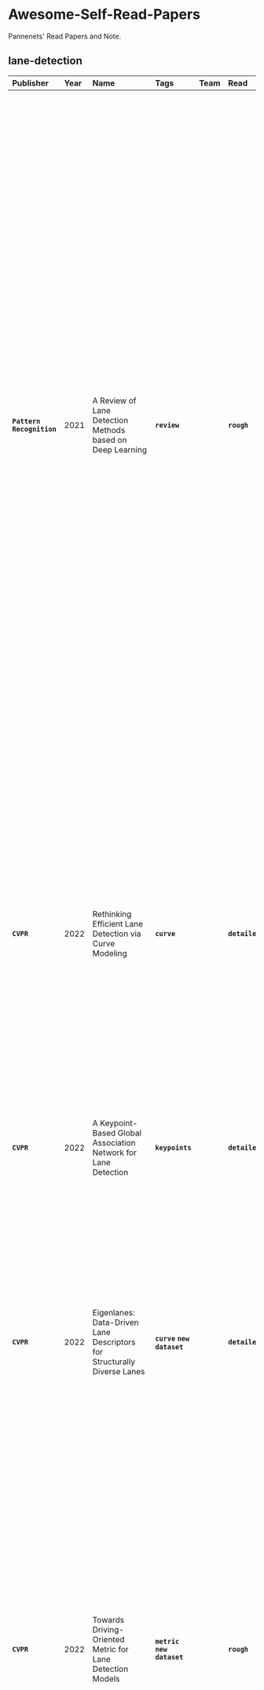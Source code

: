 # Awesome-Self-Read-Papers


Pannenets' Read Papers and Note.


## lane-detection 

| Publisher | Year | Name | Tags | Team | Read | Logic |
| :--- | :--- | :--- | :--- | :--- | :--- | :--- |
| <strong><code>Pattern Recognition</code></strong>  | 2021 | A Review of Lane Detection Methods based on Deep Learning | <strong><code>review</code></strong>  |  | <strong><code>rough</code></strong>  | How to extract features: 1) CNN; 2) RNN to merge temporal info (STLNet). 3) Kalman filter for lane tracking prediction. 4) Dilated convolution to prevent loss in downsampling, and could be used many times to gather more. 5) Non-local operations to focus on certain region. 6)<br/>How to cluster: RANSAC. <br/>What to predict: 1) start/end points of lane and their depth. 2) vanishing point (VP) to give geometry info of the scene. 3) a 3-point quadratic curve of lane. <br/>What to post-process: 1) each lane is a class. 2) each lane is a instance. <br/>How to design loss: 1) the imbalance of background and lane. 2) large-margin softmax.<br/>How to pre-process: 1) ROI. 2) inverse perspective transformation.<br/>How to post-process: 1) Density-Based Spatial Clustering of Applications with Noise. 2) <br/>Need to Read: 1) LaneNet, what is parameters regression? 2)<br/> |
| <strong><code>CVPR</code></strong>  | 2022 | Rethinking Efficient Lane Detection via Curve Modeling | <strong><code>curve</code></strong>  |  | <strong><code>detailed</code></strong>  | Curves are more naturally representation of lanes. This paper models lanes as cubic Bezier curves, as they have intrinsic geometry on image. Also, cars usually stay in the middle of two lanes, thus they are symmetric. This paper proposes a module to merge info from flipped features named Feature Flip Fusion. The loss contains curve regression loss, lane existence loss and segmentation loss to provide a more spatial feature map.<br/> |
| <strong><code>CVPR</code></strong>  | 2022 | A Keypoint-Based Global Association Network for Lane Detection | <strong><code>keypoints</code></strong>  |  | <strong><code>detailed</code></strong>  | This paper directly regress keypoints to start point directly, where offsets are predicted.<br/> |
| <strong><code>CVPR</code></strong>  | 2022 | Eigenlanes: Data-Driven Lane Descriptors for Structurally Diverse Lanes<br/> | <strong><code>curve</code></strong> <strong><code>new dataset</code></strong>  |  | <strong><code>detailed</code></strong>  | It is a paper mainly about how to model a curved/straight lane.  This paper contains (1) lane candidates generation: take lanes from training set, and find their SVD. (2) a network, predicting probability of lane cad, scores of lanes combination, and regressing the offset of combination. NMS and MWCS are used in post processing. The work performs well on curved lanes than others. <br/> |
| <strong><code>CVPR</code></strong>  | 2022 | Towards Driving-Oriented Metric for Lane Detection Models | <strong><code>metric</code></strong> <strong><code>new dataset</code></strong>  |  | <strong><code>rough</code></strong>  | This paper proposed two autonomous driving oriented metrics: 1) end to end lateral deviation metrics, 2) per-frame simulated lateral deviation metric. Traditional metric could have strongly negative correlations with them, thus some methods could have been overfitting to the dataset. The two metrics are mainly about the deviation between lane center.<br/> |
| <strong><code>CVPR</code></strong>  | 2022 | CLRNet: Cross Layer Refinement Network for Lane Detection<br/> | <strong><code>keypoints</code></strong>  |  | <strong><code>rough</code></strong>  | Note that, the points it used should be treated as a set. The cross layer refinement is to take use of each level of features to get a better lane points (prior). The ROI gather gets info from ROI to lane and adds output to lane prior. The line IOU loss treats line as one part, hoping the lane and gt could be the same in length, angle, start point. In the ablation, we could see the most valuable part is the CLR part, and then the loss. <br/> |
| <strong><code>Intelligent Vehicles Symposium (IV)</code></strong>  | 2018 | Towards End-to-End Lane Detection: an Instance Segmentation Approach<br/> | <strong><code>segment</code></strong>  |  | <strong><code>rough</code></strong>  | LaneNet uses two segment branches for detection, one for the binary lane mask, one for the distance embedding which targets at minimizing the distance between points in one lane. Note that, the curve is fitted in H-Net space and then turns back to image.<br/> |
| <strong><code>AAAI</code></strong>  | 2018 | Spatial As Deep: Spatial CNN for Traffic Scene Understanding<br/> | <strong><code>segment</code></strong>  |  | <strong><code>detailed</code></strong>  | Lanes on roads could be invisible while an AD system should estimate it as well as human. In the process, spatial information should be leveraged while keep it easy to be trained. The spatial CNN send its previous output to next slice just like RNN while keeps higher efficiency.  In the ablation, we can see the effectiveness of multi-direction SCNN, window width of message passing, the better position to place the module, the way to add it as residual rather than get a weighted sum. <br/> |
| <strong><code>CVPR</code></strong>  | 2021 | Keep your Eyes on the Lane: Real-time Attention-guided Lane Detection<br/> | <strong><code>detection</code></strong>  |  | <strong><code>detailed</code></strong>  | This paper proposed Lane-ATT with anchor based proposal pooling and attention mechanism. The anchor is defined with a start point and a angle. The attention is to aggregate the global info the tensors. Note that, the proposal is the most important part, which provides a structure prior. Also, it leverages parallelism and equidistance of lanes to predict the boundaries. <br/> |
| <strong><code>CVPR</code></strong>  | 2019 | FastDraw: Addressing the Long Tail of Lane Detection by Adapting a Sequential Prediction Network<br/> |  |  |  | This paper predicts the distribution of a point and a possible lane, then finds the lane with greedy algorithms.<br/> |
| <strong><code>WACV</code></strong>  | 2020 | Lane detection using lane boundary marker network with road geometry constraints<br/> | <strong><code>keypoints</code></strong>  |  |  | This paper applied inverse perspective mapping to turn the input image of car's camera into a bird-view one. On the view, it predicts key-points by lane boundaries and the weighted average them into a lane. The lane boundaries are left, right, center, which could be used together with the lane self. If the lane is without lane marker, the methods could find the evidence from the surroundings.<br/> |
## quantization 

| Publisher | Year | Name | Tags | Team | Read | Logic |
| :--- | :--- | :--- | :--- | :--- | :--- | :--- |
| <strong><code>ICLR</code></strong>  | 2023 | PowerQuant: Automorphism Search For Non-Uniform Quantization<br/> | <strong><code>non-uniform</code></strong>  |  | <strong><code>abs</code></strong>  | This paper hope to propose a non-uniform quantization in data-free way and it should be hardware-friendly without dedicated design, which is a simple change to activation in PowerQuant.   It proves that the power function makes sure the matrix multiplication in quantized space and does quantization in this way. But the de-quantization requires Newton's method to get the power a back. The optimal power exponent is searched by Nelder-Mead method.<br/>def compute_newton_sqrt(x: tf.Variable) -&gt; tf.Variable:<br/>  """<br/>  the algorithm assumes that x is positive non-zero.<br/>  """<br/>  max_iter = 5<br/>  x_0 = tf.math.pow(2.0, tf.math.round((tf.math.log(x) / tf.math.log(2.0)) / 2.0))<br/>  for cpt in range(max_iter):<br/>      x_next = tf.math.round((x_0 + tf.math.round(x / x_0)) / 2.0)<br/>  return x_next<br/> |
| <strong><code>Arxiv</code></strong>  | 2023 | ACQ: Improving Generative Data-free Quantization Via Attention Correction<br/> | <strong><code>ptq</code></strong> <strong><code>data-free</code></strong>  |  | <strong><code>rough</code></strong>  | For generated images in DFQ, they has higher BN gap in eval/train mode than normal images, which causes a gap for quantization. Also, generated images for the same class usually share too much info, so the quality of them could be improved. This paper provides a way to generate images with less train/eval gap and to improve uniqueness of generated images.<br/> |
| <strong><code>Arxiv</code></strong>  | 2023 | Efficient Adaptive Activation Rounding for Post-Training Quantization<br/> | <strong><code>ptq</code></strong>  |  | <strong><code>rough</code></strong>  | This paper hopes to optimize the default 0.5 boarder in AdaRound based method to obtain better performance, which also applies for the activation quantization. Learn the quantization boarder of activation in a element-wise quadratic manner. <br/> |
| <strong><code>Arxiv</code></strong>  | 2023 | Q-Diffusion: Quantizing Diffusion Models<br/> | <strong><code>ptq</code></strong>  |  | <strong><code>rough</code></strong>  | The diffusion models are iterative and computation-intensive. The first could result in accumulated quantization error, and the second could be alleviated by compression methods. It just does PTQ over data sampled from different time and adjusts the activation at the end rather that with PTQ.<br/> |
## metric 

| Publisher | Year | Name | Tags | Team | Read | Logic |
| :--- | :--- | :--- | :--- | :--- | :--- | :--- |
| <strong><code>ICLR</code></strong>  | 2023 | Data Valuation Without Training of a Model | <strong><code>data</code></strong>  |  | <strong><code>rough</code></strong>  | This paper proposes the complexity gap score of data, which could inflect the complexity of data, i.e., the difficulty to learn from it. The score is from Gram matrix, and is easy to compute. However, no WHY TO DO IT LIKE THAT is provided.<br/> |
## understand 

| Publisher | Year | Name | Tags | Team | Read | Logic |
| :--- | :--- | :--- | :--- | :--- | :--- | :--- |
| <strong><code>ICLR</code></strong>  | 2023 | Towards Understanding Ensemble, Knowledge Distillation and Self-Distillation in Deep Learning | <strong><code>ensemble</code></strong>  |  | <strong><code>rough</code></strong>  | 1. The learning of deep networks could be treated as learning a function with some random noise (related to the seed). Thus, after ensemble, the noise could be reduced. But this paper DOUBTS it! If the number of ensemble increase continuously, the performance would saturate. If the bias of the noise is non-zero, why would it works.  2. The paper proposes a theorem that networks learn some certain features, but they could be not complete. With those part-feature, the network could know that some cases could provide gradients as they do not have these features. In Ensemble, the models' outputs are averaged to use all features in the models.  In Distillation, the model are learning from each others with the left features. In Self-Distillation, the model learns features in different angle of seed, which could fix the previous caught features.<br/> |
## distributed system 

| Publisher | Year | Name | Tags | Team | Read | Logic |
| :--- | :--- | :--- | :--- | :--- | :--- | :--- |
| <strong><code>Communications ACM</code></strong>  | 1978 | Time, Clocks, and the Ordering of Events in a Distributed System | <strong><code>basic</code></strong>  |  | <strong><code>detailed</code></strong>  | This paper proposes an algorithm to synchronize the physical clocks and gives the bound of out-synchrony, which is the fundamental problem of the distributed system. <br/>The concept of time, like before and after, is normal in daily life but not in distributed systems. A distributed system is a system with a non-negligible transmission delay. In a distributed system, the order of events is hard to determine. This paper provides partial ordering and total ordering with an algorithm. To deal with anomalous behavior, real physical clocks could be leveraged.           <br/>We can define a partial order by whether one event could affect another, no matter whether they belong to the same process. Based on this, Logical Clocks are proposed, under which the events in the same and different processes are coupled with a process-wise clock. In one process, the events happen sequentially and get an increasing timestamp. In different processes, the receiver should update its timestamp to no less than the received one. With the manner of a process-wise clock, a total ordering method is proposed with an example of concurrent resource lock. The algorithm's rules could be too hard to obey in the real world, as the output of users and input of the algorithm are not at exactly  the same time. By defining the clock rate and time error between different processes, and constraining the system, the algorithm could handle timestamped input correctly under an error bound.<br/> |
| <strong><code>ACM Transactions on Computer Systems</code></strong>  | 1985 | Distributed snapshots: determining global states of distributed systems<br/> | <strong><code>basic</code></strong>  |  | <strong><code>detailed</code></strong>  | This paper proposed an algorithm for taking snapshots under distributed systems. Usually, we have to analyze a distributed system by checking its states. But states of the distributed system's nodes could be fetched simultaneously due to the inherent inconsistency of clocks. So this paper explains what is a meaningful state or snapshot of distributed systems and then how to get it. <br/>To illustrate the algorithm, a system model is first built. A system is abstracted to processes and channels, where (atomic) events occur in processes and messages transfer between channels. Atomic events could send/receive one message, and the state could change or keep it. Once a message is transferred, the related channel also changes its state. With the above assumptions, the next state of the system could be a function that takes the now state and the immediate event. <br/>To make a record meaningful, the states of a snapshot should be consistent, i.e., no wrong ordering of events happens. In order to make the state of the channel valid, some process should send a marker as some incident occurs, while the receivers should record its state on the first recipient of the marker, and record the state of the channel. <br/>Given such a system state, we should prove it is meaningful. Note that a state could have many concurrent parts, which means the snapshot could be different from the exact state at the time of the incident. But in fact, by exchanging the concurrent parts(preRec, postRec)' order, we could construct a computation state identical to the needed one. In conclusion, it is meaningful. If a snapshot happens to be stable, all its reachable states should be stable.<br/> |
| <strong><code>Journal of the ACM</code></strong>  | 1985 | Impossibility of distributed consensus with one faulty process<br/> | <strong><code>basic</code></strong>  |  |  | This paper shows that even one process fails in a system, there will be possibility of non-termination in the consensus problem of an asynchronous system. Concensusity is a important part of a distributed system, as the data in distributed nodes should be consistent, so any operation on the data should be applied to all nodes. And the FLP applies to even weak forms of consensus.     Some assumptions are made, such as the total asynchronous, message channel stability, in order to simplify the proof.     A consensus protocol is a multi-process asynchronous system. Each process gets a 1-bit input (0/1) and tri-level output (0/1/b), while the storage could be infinite. The 0/1 output states are called the decision of the process, while the b is undetermined. Once the decision is made, any transition from other processes could not change the output.    The transition in the system is abstracted to message (p, m), where p is the target process and m is a pre-defined value. Messages are sent via a global buffer, which could be read or written by processes. Note that, a reading could get null as the buffer could have a time delay.     The internal state of a process is called configuration. So configuration could be toggled by messages as described before.     The following lemmas and theorems are shown in the class. And at the end of the paper, it proposed the initially dead process, which means if more than half processes work fine, the system could get consensus from the alive processes at least. This is similar to the Paxos but without proof.<br/> |

